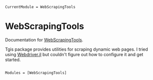 ```@meta
CurrentModule = WebScrapingTools
```

# WebScrapingTools

Documentation for [WebScrapingTools](https://github.com/MarkNahabedian/WebScrapingTools.jl).

Tgis package provides utilities for scraping dynamic web pages.  I
tried using [Webdriver.jl](https://juliapackages.com/p/webdriver) but
couldn't figure out how to configure it and get started.

```@index
```

```@autodocs
Modules = [WebScrapingTools]
```
